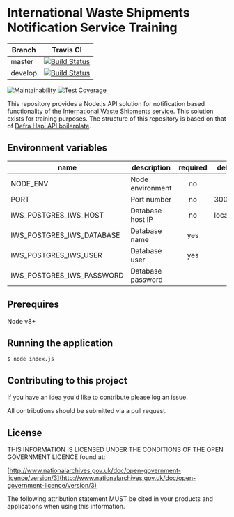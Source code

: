 # International Waste Shipments Notification Service Training

| Branch  | Travis CI |
| ------------- | ------------- |
| master  |  [![Build Status](https://travis-ci.com/DEFRA/international-waste-shipments-notification-service-training.svg?token=4v7Wyzs3WDdv3Vw8EGqk&branch=master)](https://travis-ci.com/DEFRA/international-waste-shipments-notification-service-training)  |
| develop | [![Build Status](https://travis-ci.com/DEFRA/international-waste-shipments-notification-service-training.svg?token=4v7Wyzs3WDdv3Vw8EGqk&branch=develop)](https://travis-ci.com/DEFRA/international-waste-shipments-notification-service-training)  |

[![Maintainability](https://api.codeclimate.com/v1/badges/13987df5c1b75e8350c0/maintainability)](https://codeclimate.com/github/DEFRA/international-waste-shipments-notification-service-training/maintainability)
[![Test Coverage](https://api.codeclimate.com/v1/badges/13987df5c1b75e8350c0/test_coverage)](https://codeclimate.com/github/DEFRA/international-waste-shipments-notification-service-training/test_coverage)

This repository provides a Node.js API solution for notification based functionality of the [International Waste Shipments service](https://github.com/DEFRA/prsd-iws).
This solution exists for training purposes. The structure of this repository is based on that of [Defra Hapi API boilerplate](https://github.com/DEFRA/hapi-web-boilerplate).

## Environment variables

| name                      | description       | required | default   |            valid            | notes |
|---------------------------|-------------------|:--------:|-----------|:---------------------------:|-------|
| NODE_ENV                  | Node environment  |    no    |           | development,test,production |       |
| PORT                      | Port number       |    no    | 3001      |                             |       |
| IWS_POSTGRES_IWS_HOST     | Database host IP  |    no    | localhost |                             |       |
| IWS_POSTGRES_IWS_DATABASE | Database name     |    yes   |           |                             |       |
| IWS_POSTGRES_IWS_USER     | Database user     |    yes   |           |                             |       |
| IWS_POSTGRES_IWS_PASSWORD | Database password |          |           |                             |       |

## Prerequires

Node v8+

## Running the application

`$ node index.js`

## Contributing to this project

If you have an idea you'd like to contribute please log an issue.

All contributions should be submitted via a pull request.  

## License

THIS INFORMATION IS LICENSED UNDER THE CONDITIONS OF THE OPEN GOVERNMENT LICENCE found at:

[http://www.nationalarchives.gov.uk/doc/open-government-licence/version/3](http://www.nationalarchives.gov.uk/doc/open-government-licence/version/3)

The following attribution statement MUST be cited in your products and applications when using this information.
